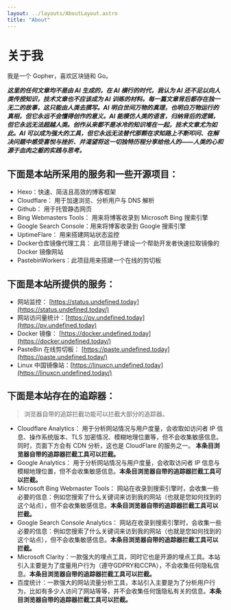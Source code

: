 ```yaml
---
layout: ../layouts/AboutLayout.astro
title: "About"
---
```

# 关于我

我是一个 Gopher，喜欢区块链和 Go。


***这里的任何文章均不是由 AI 生成的，在 AI 横行的时代，我认为 AI 还不足以向人类传授知识，技术文章也不应该成为 AI 训练的材料。每一篇文章背后都存在独一无二的故事，这只能由人类去撰写。AI 明白世间万物的真理，也明白万物运行的真相，但它永远不会懂得创作的意义。AI 能模仿人类的语言，归纳背后的逻辑，但它永远无法超越人类。创作从来都不是冰冷的知识堆在一起，技术文章尤为如此。AI 可以成为强大的工具，但它永远无法替代那颗在求知路上不断叩问、在解决问题中感受喜悦与挫折、并渴望将这一切独特历程分享给他人的——人类的心和源于血肉之躯的实践与思考。***


## 下面是本站所采用的服务和一些开源项目：

- Hexo：快速、简洁且高效的博客框架
- Cloudflare： 用于加速浏览、分析用户与 DNS 解析
- Github： 用于托管静态网页
- Bing Webmasters Tools： 用来将博客收录到 Microsoft Bing 搜索引擎
- Google Search Console：用来将博客收录到 Google 搜索引擎
- UptimeFlare： 用来搭建网站状态监控
- Docker仓库镜像代理工具： 此项目用于建设一个帮助开发者快速拉取镜像的 Docker 镜像网站
- PastebinWorkers：此项目用来搭建一个在线的剪切板

## 下面是本站所提供的服务：

- 网站监控： [https://status.undefined.today](https://status.undefined.today/)
- 网站访问量统计：[https://pv.undefined.today](https://pv.undefined.today)
- Docker 镜像： [https://docker.undefined.today](https://docker.undefined.today/)
- PasteBin 在线剪切板： [https://paste.undefined.today](https://paste.undefined.today/)
- Linux 中国镜像站：[https://linuxcn.undefined.today](https://linuxcn.undefined.today/)

## 下面是本站存在的追踪器：

> 浏览器自带的追踪拦截功能可以拦截大部分的追踪器。

- Cloudflare Analytics： 用于分析网站情况与用户度量，会收取如访问者 IP 信息、操作系统版本、TLS 加密情况、模糊地理位置等，但不会收集敏感信息。同时，页面下方会有 CDN 分析，这也是 CloudFlare 的服务之一。 **本条目浏览器自带的追踪器拦截工具可以拦截。**
- Google Analytics： 用于分析网站情况与用户度量，会收取访问者 IP 信息与模糊地理位置，但不会收集敏感信息。**本条目浏览器自带的追踪器拦截工具可以拦截。**
- Microsoft Bing Webmaster Tools： 网站在收录到搜索引擎时，会收集一些必要的信息：例如您搜索了什么关键词来访到我的网站（也就是您如何找到的这个站点），但不会收集敏感信息。**本条目浏览器自带的追踪器拦截工具可以拦截。**
- Google Search Console Analytics： 网站在收录到搜索引擎时，会收集一些必要的信息：例如您搜索了什么关键词来访到我的网站（也就是您如何找到的这个站点），但不会收集敏感信息。**本条目浏览器自带的追踪器拦截工具可以拦截。**
- Microsoft Clarity：一款强大的埋点工具，同时它也是开源的埋点工具。本站引入主要是为了度量用户行为（遵守GDPRY和CCPA），不会收集任何隐私信息。**本条目浏览器自带的追踪器拦截工具可以拦截。**
- 百度统计：一款强大的网站流量分析工具，本站引入主要是为了分析用户行为，比如有多少人访问了网站等等，并不会收集任何饿隐私有关的信息。**本条目浏览器自带的追踪器拦截工具可以拦截。**